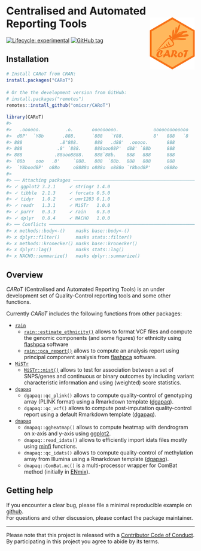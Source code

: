 
<!-- README.md is generated from README.Rmd. Please edit that file -->

# Centralised and Automated Reporting Tools <img src="man/figures/carot.png" align="right" width="120" />

<!-- badges: start -->

[![Lifecycle:
experimental](https://img.shields.io/badge/lifecycle-experimental-orange.svg)](https://www.tidyverse.org/lifecycle/#experimental)
[![GitHub
tag](https://img.shields.io/github/tag/omicsr/CARoT.svg?label=latest%20tag&include_prereleases)](https://github.com/omicsr/CARoT)
<!-- badges: end -->

## Installation

``` r
# Install CARoT from CRAN:
install.packages("CARoT")

# Or the the development version from GitHub:
# install.packages("remotes")
remotes::install_github("omicsr/CARoT")
```

``` r
library(CARoT)
#>                                                                   
#>   .oooooo.         .o.       ooooooooo.             ooooooooooooo 
#>  d8P'  `Y8b       .888.      `888   `Y88.           8'   888   `8 
#> 888              .8"888.      888   .d88'  .ooooo.       888      
#> 888             .8' `888.     888ooo88P'  d88' `88b      888      
#> 888            .88ooo8888.    888`88b.    888   888      888      
#> `88b    ooo   .8'     `888.   888  `88b.  888   888      888      
#>  `Y8bood8P'  o88o     o8888o o888o  o888o `Y8bod8P'     o888o     
#> 
#> ── Attaching packages ──────────────────────────────────────────────────────────────────────────── CARoT 0.5.0 ──
#> ✓ ggplot2 3.2.1     ✓ stringr 1.4.0
#> ✓ tibble  2.1.3     ✓ forcats 0.5.0
#> ✓ tidyr   1.0.2     ✓ umr1283 0.1.0
#> ✓ readr   1.3.1     ✓ MiSTr   1.0.0
#> ✓ purrr   0.3.3     ✓ rain    0.3.0
#> ✓ dplyr   0.8.4     ✓ NACHO   1.0.0
#> ── Conflicts ─────────────────────────────────────────────────────────────────────────────── carot_conflicts() ──
#> x methods::body<-()    masks base::body<-()
#> x dplyr::filter()      masks stats::filter()
#> x methods::kronecker() masks base::kronecker()
#> x dplyr::lag()         masks stats::lag()
#> x NACHO::summarize()   masks dplyr::summarize()
```

## Overview

*CARoT* (Centralised and Automated Reporting Tools) is an under
development set of Quality-Control reporting tools and some other
functions.

Currently *CARoT* includes the following functions from other packages:

  - [`rain`](mcanouil/rain)
      - [`rain::estimate_ethnicity()`](https://github.com/mcanouil/rain)
        allows to format VCF files and compute the genomic components
        (and some figures) for ethnicity using
        [flashpca](https://github.com/gabraham/flashpca) software
      - [`rain::pca_report()`](https://github.com/mcanouil/rain) allows
        to compute an analysis report using principal component analysis
        from [flashpca](https://github.com/gabraham/flashpca) software.
  - [`MiSTr`](mcanouil/MiSTr)
      - [`MiSTr::mist()`](https://github.com/mcanouil/MiSTr) allows to
        test for association between a set of SNPS/genes and continuous
        or binary outcomes by including variant characteristic
        information and using (weighted) score statistics.
  - [`dgapaq`](omicsr/dgapaq)
      - `dgapaq::qc_plink()` allows to compute quality-control of
        genotyping array (PLINK format) using a Rmarkdown template
        ([dgapaq](https://github.com/omicsr/dgapaq)).
      - `dgapaq::qc_vcf()` allows to compute post-imputation
        quality-control report using a default Rmarkdown template
        ([dgapaq](https://github.com/omicsr/dgapaq)).
  - [`dmapaq`](omicsr/dmapaq)
      - `dmapaq::ggheatmap()` allows to compute heatmap with dendrogram
        on x-axis and y-axis using
        [ggplot2](https://ggplot2.tidyverse.org/).
      - `dmapaq::read_idats()` allows to efficiently import idats files
        mostly using [minfi](https://bioconductor.org/packages/minfi/)
        functions.
      - `dmapaq::qc_idats()` allows to compute quality-control of
        methylation array from Illumina using a Rmarkdown template
        ([dgapaq](https://github.com/omicsr/dgapaq)).
      - `dmapaq::ComBat.mc()` is a multi-processor wrapper for ComBat
        method (initially in
        [ENmix](https://bioconductor.org/packages/ENmix/)).

## Getting help

If you encounter a clear bug, please file a minimal reproducible example
on [github](https://github.com/omicsr/CARoT/issues).  
For questions and other discussion, please contact the package
maintainer.

-----

Please note that this project is released with a [Contributor Code of
Conduct](.github/CODE_OF_CONDUCT.md).  
By participating in this project you agree to abide by its terms.
